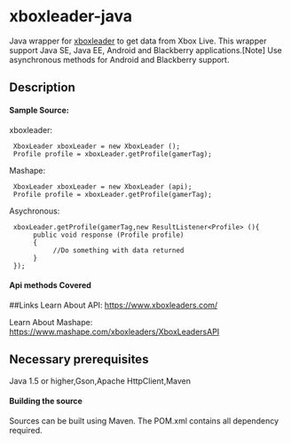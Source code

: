 xboxleader-java
===============

Java wrapper for [xboxleader](http://xboxleaders.com/) to get data from Xbox Live. This wrapper
support Java SE, Java EE, Android and Blackberry applications.[Note] Use asynchronous methods for
Android and Blackberry support.

## Description

#### Sample Source:

xboxleader:

     XboxLeader xboxLeader = new XboxLeader ();
     Profile profile = xboxLeader.getProfile(gamerTag);
     
     
Mashape:

     XboxLeader xboxLeader = new XboxLeader (api);
     Profile profile = xboxLeader.getProfile(gamerTag);
     
Asychronous:

     xboxLeader.getProfile(gamerTag,new ResultListener<Profile> (){
          public void response (Profile profile)
          {
               //Do something with data returned
          }
     });
     
#### Api methods Covered

  
##Links
  Learn About API: https://www.xboxleaders.com/
  
  Learn About Mashape: https://www.mashape.com/xboxleaders/XboxLeadersAPI
 
 
 
## Necessary prerequisites
 Java 1.5 or higher,Gson,Apache HttpClient,Maven
 
 
#### Building the source
 Sources can be built using Maven. The POM.xml contains all dependency required.
